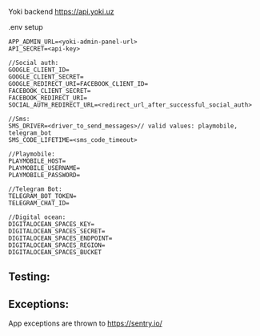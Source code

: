 Yoki backend 
https://api.yoki.uz

.env setup
```
APP_ADMIN_URL=<yoki-admin-panel-url>
API_SECRET=<api-key>

//Social auth:
GOOGLE_CLIENT_ID=
GOOGLE_CLIENT_SECRET=
GOOGLE_REDIRECT_URI=FACEBOOK_CLIENT_ID=
FACEBOOK_CLIENT_SECRET=
FACEBOOK_REDIRECT_URI=
SOCIAL_AUTH_REDIRECT_URL=<redirect_url_after_successful_social_auth>

//Sms:
SMS_DRIVER=<driver_to_send_messages>// valid values: playmobile, telegram_bot
SMS_CODE_LIFETIME=<sms_code_timeout>

//Playmobile:
PLAYMOBILE_HOST=
PLAYMOBILE_USERNAME=
PLAYMOBILE_PASSWORD=

//Telegram Bot:
TELEGRAM_BOT_TOKEN=
TELEGRAM_CHAT_ID=

//Digital ocean:
DIGITALOCEAN_SPACES_KEY=
DIGITALOCEAN_SPACES_SECRET=
DIGITALOCEAN_SPACES_ENDPOINT=
DIGITALOCEAN_SPACES_REGION=
DIGITALOCEAN_SPACES_BUCKET
```

## Testing:

## Exceptions:
App exceptions are thrown to https://sentry.io/
